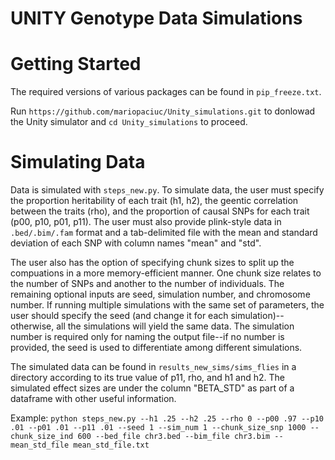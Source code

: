 # UNITY Genotype Data Simulations

# Getting Started

The required versions of various packages can be found in ```pip_freeze.txt```. 

Run ```https://github.com/mariopaciuc/Unity_simulations.git``` to donlowad the Unity simulator and ```cd Unity_simulations``` to proceed. 

# Simulating Data

Data is simulated with ```steps_new.py```. To simulate data, the user must specify the proportion heritability of each trait (h1, h2), the geentic correlation between the traits (rho), and the proportion of causal SNPs for each trait (p00, p10, p01, p11). The user must also provide plink-style data in ```.bed/.bim/.fam``` format and a tab-delimited file with the mean and standard deviation of each SNP with column names "mean" and "std". 

The user also has the option of specifying chunk sizes to split up the compuations in a more memory-efficient manner. One chunk size relates to the number of SNPs and another to the number of individuals. The remaining optional inputs are seed, simulation number, and chromosome number. If running multiple simulations with the same set of parameters, the user should specify the seed (and change it for each simulation)--otherwise, all the simulations will yield the same data. The simulation number is required only for naming the output file--if no number is provided, the seed is used to differentiate among different simulations. 

The simulated data can be found in ```results_new_sims/sims_flies``` in a directory according to its true value of p11, rho, and h1 and h2. The simulated effect sizes are under the column "BETA_STD" as part of a dataframe with other useful information. 

Example:
```python steps_new.py --h1 .25 --h2 .25 --rho 0 --p00 .97 --p10 .01 --p01 .01 --p11 .01 --seed 1 --sim_num 1 --chunk_size_snp 1000 --chunk_size_ind 600 --bed_file chr3.bed --bim_file chr3.bim --mean_std_file mean_std_file.txt```

